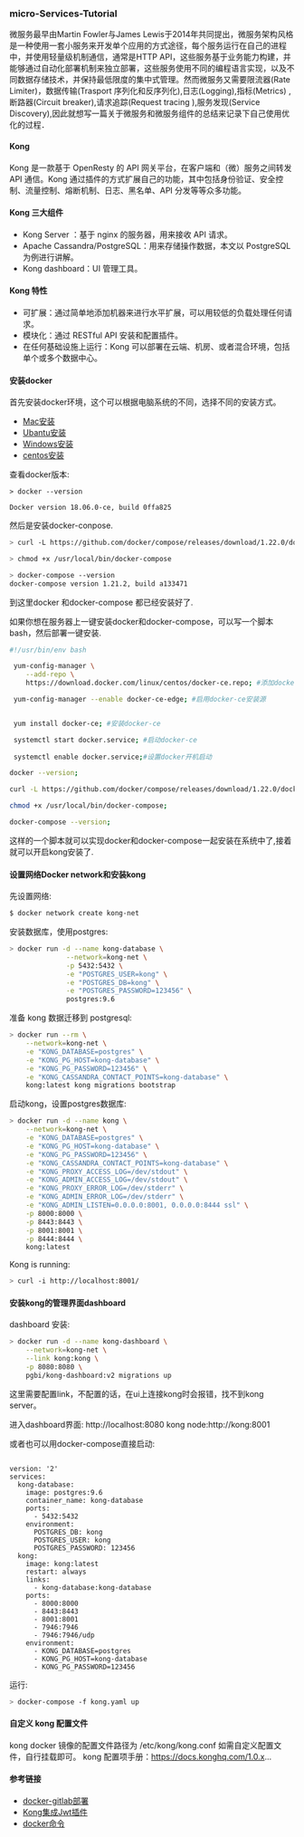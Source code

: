 ### micro-Services-Tutorial
微服务最早由Martin Fowler与James Lewis于2014年共同提出，微服务架构风格是一种使用一套小服务来开发单个应用的方式途径，每个服务运行在自己的进程中，并使用轻量级机制通信，通常是HTTP API，这些服务基于业务能力构建，并能够通过自动化部署机制来独立部署，这些服务使用不同的编程语言实现，以及不同数据存储技术，并保持最低限度的集中式管理。然而微服务又需要限流器(Rate Limiter)，数据传输(Trasport 序列化和反序列化),日志(Logging),指标(Metrics)
,断路器(Circuit breaker),请求追踪(Request tracing ),服务发现(Service Discovery),因此就想写一篇关于微服务和微服务组件的总结来记录下自己使用优化的过程．

#### Kong
Kong 是一款基于 OpenResty 的 API 网关平台，在客户端和（微）服务之间转发 API 通信。Kong 通过插件的方式扩展自己的功能，其中包括身份验证、安全控制、流量控制、熔断机制、日志、黑名单、API 分发等等众多功能。

#### Kong 三大组件

* Kong Server ：基于 nginx 的服务器，用来接收 API 请求。
* Apache Cassandra/PostgreSQL：用来存储操作数据，本文以 PostgreSQL 为例进行讲解。
* Kong dashboard：UI 管理工具。

#### Kong 特性

* 可扩展：通过简单地添加机器来进行水平扩展，可以用较低的负载处理任何请求。
* 模块化：通过 RESTful API 安装和配置插件。
* 在任何基础设施上运行：Kong 可以部署在云端、机房、或者混合环境，包括单个或多个数据中心。

#### 安装docker

首先安装docker环境，这个可以根据电脑系统的不同，选择不同的安装方式。
* [Mac安装](https://docs.docker.com/docker-for-mac/install/)
* [Ubantu安装](https://docs.docker.com/install/linux/docker-ce/ubuntu/)
* [Windows安装](https://docs.docker.com/docker-for-windows/install/)
* [centos安装](https://docs.docker.com/install/linux/docker-ce/centos/)

查看docker版本:
```docker
> docker --version

Docker version 18.06.0-ce, build 0ffa825
```
然后是安装docker-conpose.
```bash
> curl -L https://github.com/docker/compose/releases/download/1.22.0/docker-compose-`uname -s`-`uname -m` > > > > /usr/local/bin/docker-compose

> chmod +x /usr/local/bin/docker-compose

> docker-compose --version
docker-compose version 1.21.2, build a133471
```
到这里docker 和docker-compose 都已经安装好了.

如果你想在服务器上一键安装docker和docker-compose，可以写一个脚本bash，然后部署一键安装.
```bash
#!/usr/bin/env bash

 yum-config-manager \
    --add-repo \
    https://download.docker.com/linux/centos/docker-ce.repo; #添加docker-ce安装源

 yum-config-manager --enable docker-ce-edge; #启用docker-ce安装源


 yum install docker-ce; #安装docker-ce

 systemctl start docker.service; #启动docker-ce
 
 systemctl enable docker.service;#设置docker开机启动

docker --version;

curl -L https://github.com/docker/compose/releases/download/1.22.0/docker-compose-`uname -s`-`uname -m` > /usr/local/bin/docker-compose

chmod +x /usr/local/bin/docker-compose;

docker-compose --version;
```
这样的一个脚本就可以实现docker和docker-compose一起安装在系统中了,接着就可以开启kong安装了.

#### 设置网络Docker network和安装kong

先设置网络:

```bash
$ docker network create kong-net
```

安装数据库，使用postgres:
```bash
> docker run -d --name kong-database \
              --network=kong-net \
              -p 5432:5432 \
              -e "POSTGRES_USER=kong" \
              -e "POSTGRES_DB=kong" \
              -e "POSTGRES_PASSWORD=123456" \
              postgres:9.6
```

准备 kong 数据迁移到 postgresql:
```bash
> docker run --rm \
    --network=kong-net \
    -e "KONG_DATABASE=postgres" \
    -e "KONG_PG_HOST=kong-database" \
    -e "KONG_PG_PASSWORD=123456" \
    -e "KONG_CASSANDRA_CONTACT_POINTS=kong-database" \
    kong:latest kong migrations bootstrap

```

启动kong，设置postgres数据库:
```bash
> docker run -d --name kong \
    --network=kong-net \
    -e "KONG_DATABASE=postgres" \
    -e "KONG_PG_HOST=kong-database" \
    -e "KONG_PG_PASSWORD=123456" \
    -e "KONG_CASSANDRA_CONTACT_POINTS=kong-database" \
    -e "KONG_PROXY_ACCESS_LOG=/dev/stdout" \
    -e "KONG_ADMIN_ACCESS_LOG=/dev/stdout" \
    -e "KONG_PROXY_ERROR_LOG=/dev/stderr" \
    -e "KONG_ADMIN_ERROR_LOG=/dev/stderr" \
    -e "KONG_ADMIN_LISTEN=0.0.0.0:8001, 0.0.0.0:8444 ssl" \
    -p 8000:8000 \
    -p 8443:8443 \
    -p 8001:8001 \
    -p 8444:8444 \
    kong:latest
```

Kong is running:
```bash
> curl -i http://localhost:8001/
```

#### 安装kong的管理界面dashboard

dashboard 安装:
```bash
> docker run -d --name kong-dashboard \
    --network=kong-net \
    --link kong:kong \
    -p 8080:8080 \
    pgbi/kong-dashboard:v2 migrations up
```
这里需要配置link，不配置的话，在ui上连接kong时会报错，找不到kong server。

进入dashboard界面: http://localhost:8080
kong node:http://kong:8001


或者也可以用docker-compose直接启动:
```docker

version: '2'
services:
  kong-database:
    image: postgres:9.6
    container_name: kong-database
    ports:
      - 5432:5432
    environment:
      POSTGRES_DB: kong
      POSTGRES_USER: kong
      POSTGRES_PASSWORD: 123456
  kong:
    image: kong:latest
    restart: always
    links:
      - kong-database:kong-database
    ports:
      - 8000:8000
      - 8443:8443
      - 8001:8001
      - 7946:7946
      - 7946:7946/udp
    environment:
      - KONG_DATABASE=postgres
      - KONG_PG_HOST=kong-database
      - KONG_PG_PASSWORD=123456
```
运行:
```bash
> docker-compose -f kong.yaml up
```

#### 自定义 kong 配置文件

kong docker 镜像的配置文件路径为 /etc/kong/kong.conf
如需自定义配置文件，自行挂载即可。
kong 配置项手册：https://docs.konghq.com/1.0.x...

#### 参考链接

* [docker-gitlab部署](https://segmentfault.com/a/1190000002421271)
* [Kong集成Jwt插件](https://www.cnkirito.moe/kong-jwt/)
* [docker命令](https://docs.docker.com/engine/reference/commandline/network/)
